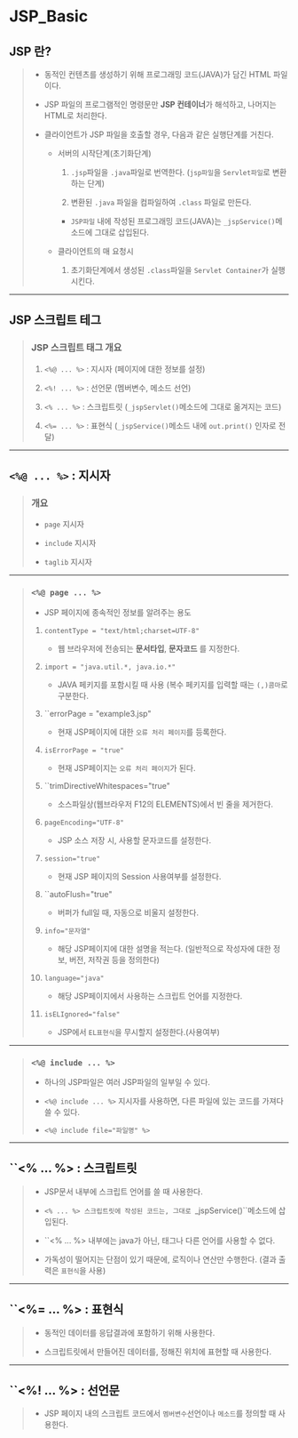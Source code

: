 # JSP_Basic

## JSP 란?

>
>	* 동적인 컨텐츠를 생성하기 위해 프로그래밍 코드(JAVA)가 담긴 HTML 파일이다.
>
>	* JSP 파일의 프로그램적인 명령문만 **JSP 컨테이너**가 해석하고, 나머지는 HTML로 처리한다.
>
>	* 클라이언트가 JSP 파일을 호출할 경우, 다음과 같은 실행단계를 거친다.
>
>		* 서버의 시작단계(초기화단계)
>
>			1. ``.jsp``파일을 ``.java``파일로 번역한다. (``jsp파일``을 ``Servlet파일``로 변환하는 단계)
>
>			1. 변환된 ``.java`` 파일을 컴파일하여 ``.class`` 파일로 만든다.
>
>			* ``JSP파일`` 내에 작성된 프로그래밍 코드(JAVA)는 ``_jspService()``메소드에 그대로 삽입된다.
>
>		* 클라이언트의 매 요청시
>
>			1. 초기화단계에서 생성된 ``.class``파일을 ``Servlet Container``가 실행시킨다.

---

## JSP 스크립트 테그

>	### JSP 스크립트 태그 개요
>
>	1. ``<%@ ... %>`` : 지시자 (페이지에 대한 정보를 설정)
>
>	1. ``<%! ... %>`` : 선언문 (멤버변수, 메소드 선언)
>
>	1. ``<% ... %>`` : 스크립트릿 (``_jspServlet()``메소드에 그대로 옮겨지는 코드)
>
>	1. ``<%= ... %>`` : 표현식 (``_jspService()``메소드 내에 ``out.print()`` 인자로 전달)

---

## ``<%@ ... %>`` : 지시자

>	### 개요
>
>	* ``page`` 지시자
>
>	* ``include`` 지시자
>
>	* ``taglib`` 지시자

---

>	### ``<%@ page ... %>``
>
>	* JSP 페이지에 종속적인 정보를 알려주는 용도
>
>	1. ``contentType = "text/html;charset=UTF-8"``
>
>		* 웹 브라우저에 전송되는 **문서타입**, **문자코드** 를 지정한다.
>
>	1. ``import = "java.util.*, java.io.*"``
>
>		* JAVA 페키지를 포함시킬 때 사용 (복수 페키지를 입력할 때는 ``(,)콤마``로 구분한다.
>
>	1. ``errorPage = "example3.jsp"
>
>		* 현재 JSP페이지에 대한 ``오류 처리 페이지``를 등록한다.
>
>	1. ``isErrorPage = "true"``
>
>		* 현재 JSP페이지는 ``오류 처리 페이지``가 된다.
>
>	1. ``trimDirectiveWhitespaces="true"
>
>		* 소스파일상(웹브라우저 F12의 ELEMENTS)에서 빈 줄을 제거한다.
>
>	1. ``pageEncoding="UTF-8"``
>
>		* JSP 소스 저장 시, 사용할 문자코드를 설정한다.
>
>	1. ``session="true"``
>
>		* 현재 JSP 페이지의 Session 사용여부를 설정한다.
>
>	1. ``autoFlush="true"
>
>		* 버퍼가 full일 때, 자동으로 비울지 설정한다.
>
>	1. ``info="문자열"``
>
>		* 해당 JSP페이지에 대한 설명을 적는다. (일반적으로 작성자에 대한 정보, 버전, 저작권 등을 정의한다)
>
>	1. ``language="java"``
>
>		* 해당 JSP페이지에서 사용하는 스크립트 언어를 지정한다.
>
>	1. ``isELIgnored="false"``
>
>		* JSP에서 ``EL표현식``을 무시할지 설정한다.(사용여부)

---

>	### ``<%@ include ... %>``
>
>	* 하나의 JSP파일은 여러 JSP파일의 일부일 수 있다.
>
>	* ``<%@ include ... %>`` 지시자를 사용하면, 다른 파일에 있는 코드를 가져다 쓸 수 있다.
>
>	* ``<%@ include file="파일명" %>`` 

---

## ``<% ... %> : 스크립트릿

>	* JSP문서 내부에 스크립트 언어를 쓸 때 사용한다.
>
>	* ``<% ... %> 스크립트릿에 작성된 코드는, 그대로 ``_jspService()``메소드에 삽입된다.
>
>	* ``<% ... %> 내부에는 java가 아닌, 태그나 다른 언어를 사용할 수 없다.
>
>	* 가독성이 떨어지는 단점이 있기 때문에, 로직이나 연산만 수행한다. (결과 출력은 ``표현식``을 사용)

---

## ``<%= ... %> : 표현식

>	* 동적인 데이터를 응답결과에 포함하기 위해 사용한다.
>
>	* 스크립트릿에서 만들어진 데이터를, 정해진 위치에 표현할 때 사용한다.

---

## ``<%! ... %> : 선언문

>	* JSP 페이지 내의 스크립트 코드에서 ``멤버변수``선언이나 ``메소드``를 정의할 때 사용한다.
